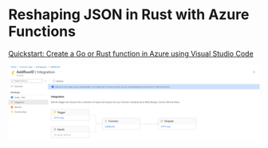 # Reshaping JSON in Rust with Azure Functions

[Quickstart: Create a Go or Rust function in Azure using Visual Studio Code](https://docs.microsoft.com/en-us/azure/azure-functions/create-first-function-vs-code-other?tabs=rust%2Cwindows)

![Alt text](addrowid.png)